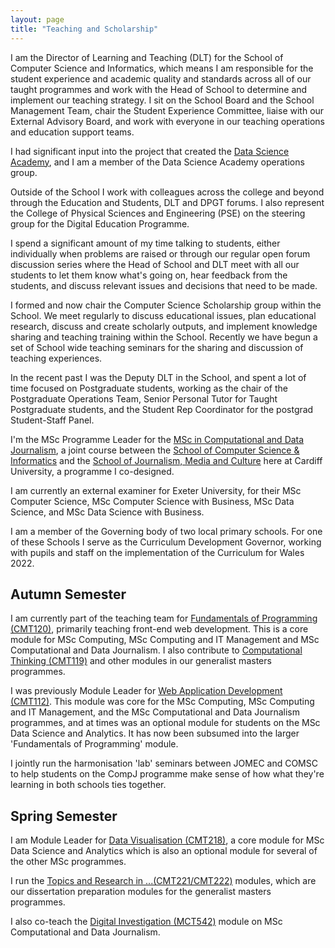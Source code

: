 ```yaml
---
layout: page
title: "Teaching and Scholarship"
---
```


I am the Director of Learning and Teaching (DLT) for the School of Computer Science and Informatics, which means I am responsible for the student experience and academic quality and standards across all of our taught programmes and work with the Head of School to determine and implement our teaching strategy. I sit on the School Board and the School Management Team, chair the Student Experience Committee, liaise with our External Advisory Board, and work with everyone in our teaching operations and education support teams. 

I had significant input into the project that created the [Data Science Academy](https://www.cardiff.ac.uk/data-science-academy), and I am a member of the Data Science Academy operations group.

Outside of the School I work with colleagues across the college and beyond through the Education and Students, DLT and DPGT forums. I also represent the College of Physical Sciences and Engineering (PSE) on the steering group for the Digital Education Programme.

I spend a significant amount of my time talking to students, either individually when problems are raised or through our regular open forum discussion series where the Head of School and DLT meet with all our students to let them know what's going on, hear feedback from the students, and discuss relevant issues and decisions that need to be made.

I formed and now chair the Computer Science Scholarship group within the School. We meet regularly to discuss educational issues, plan educational research, discuss and create scholarly outputs, and implement knowledge sharing and teaching training within the School. Recently we have begun a set of School wide teaching seminars for the sharing and discussion of teaching experiences.

In the recent past I was the Deputy DLT in the School, and spent a lot of time focused on Postgraduate students, working as the chair of the Postgraduate Operations Team, Senior Personal Tutor for Taught Postgraduate students, and the Student Rep Coordinator for the postgrad Student-Staff Panel.

I'm the MSc Programme Leader for the [MSc in Computational and Data Journalism](http://www.cardiff.ac.uk/study/postgraduate/taught/courses/course/computational-and-data-journalism-msc), a joint course between the [School of Computer Science & Informatics](http://www.cardiff.ac.uk/computer-science/) and the [School of Journalism, Media and Culture](http://www.cardiff.ac.uk/journalism-media-and-culture) here at Cardiff University, a programme I co-designed.

I am currently an external examiner for Exeter University, for their MSc Computer Science, MSc Computer Science with Business, MSc Data Science, and MSc Data Science with Business.

I am a member of the Governing body of two local primary schools. For one of these Schools I serve as the Curriculum Development Governor, working with pupils and staff on the implementation of the Curriculum for Wales 2022.


## Autumn Semester

I am currently part of the teaching team for [Fundamentals of Programming (CMT120)](http://handbooks.data.cardiff.ac.uk/module/CMT120/20A.html), primarily teaching front-end web development. This is a core module for MSc Computing, MSc Computing and IT Management and MSc Computational and Data Journalism. I also contribute to [Computational Thinking (CMT119)](http://handbooks.data.cardiff.ac.uk/module/CMT119/20A.html) and other modules in our generalist masters programmes.

I was previously Module Leader for [Web Application Development (CMT112)](http://handbooks.data.cardiff.ac.uk/module/CMT112.html). This module was core for the MSc Computing, MSc Computing and IT Management, and the MSc Computational and Data Journalism programmes, and at times was an optional module for students on the MSc Data Science and Analytics. It has now been subsumed into the larger 'Fundamentals of Programming' module.

I jointly run the harmonisation 'lab' seminars between JOMEC and COMSC to help students on the CompJ programme make sense of how what they're learning in both schools ties together.

## Spring Semester

I am Module Leader for [Data Visualisation (CMT218)](http://handbooks.data.cardiff.ac.uk/module/CMT218.html), a core module for MSc Data Science and Analytics which is also an optional module for several of the other MSc programmes.

I run the [Topics and Research in ...(CMT221/CMT222)](http://handbooks.data.cardiff.ac.uk/module/CMT221.html) modules, which are our dissertation preparation modules for the generalist masters programmes. 

I also co-teach the [Digital Investigation (MCT542)](http://handbooks.data.cardiff.ac.uk/module/MCT542.html) module on MSc Computational and Data Journalism.

